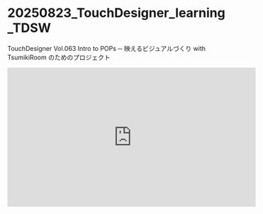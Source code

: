 # 20250823_TouchDesigner_learning_TDSW
TouchDesigner Vol.063 Intro to POPs ─ 映えるビジュアルづくり with TsumikiRoom のためのプロジェクト
<iframe width="560" height="315" src="https://www.youtube.com/embed/U6gMNuLIBJw?si=_jKGNUJt3OMEfAlk" title="YouTube video player" frameborder="0" allow="accelerometer; autoplay; clipboard-write; encrypted-media; gyroscope; picture-in-picture; web-share" referrerpolicy="strict-origin-when-cross-origin" allowfullscreen></iframe>
